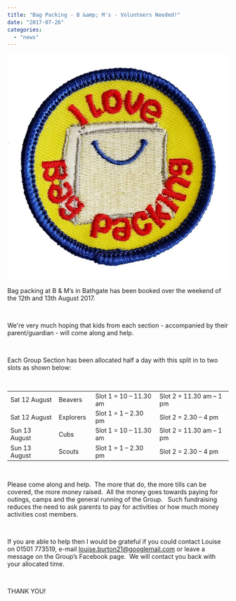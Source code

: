```yaml
---
title: "Bag Packing - B &amp; M's - Volunteers Needed!"
date: "2017-07-26"
categories: 
  - "news"
---
```


![](images/bag-packing.jpg)

Bag packing at B & M’s in Bathgate has been booked over the weekend of the 12th and 13th August 2017.

 

We're very much hoping that kids from each section - accompanied by their parent/guardian - will come along and help.

 

Each Group Section has been allocated half a day with this split in to two slots as shown below:

 

<table width="501"><tbody><tr><td width="106">Sat 12 August</td><td width="71">Beavers</td><td width="151">Slot 1 = 10 – 11.30 am</td><td width="173">Slot 2 = 11.30 am – 1 pm</td></tr><tr><td width="106">Sat 12 August</td><td width="71">Explorers</td><td width="151">Slot 1 = 1 – 2.30 pm</td><td width="173">Slot 2 = 2.30 – 4 pm</td></tr><tr><td width="106">Sun 13 August</td><td width="71">Cubs</td><td width="151">Slot 1 = 10 – 11.30 am</td><td width="173">Slot 2 = 11.30 am – 1 pm</td></tr><tr><td width="106">Sun 13 August</td><td width="71">Scouts</td><td width="151">Slot 1 = 1 – 2.30 pm</td><td width="173">Slot 2 = 2.30 – 4 pm</td></tr></tbody></table>

 

Please come along and help.  The more that do, the more tills can be covered, the more money raised.  All the money goes towards paying for outings, camps and the general running of the Group.   Such fundraising reduces the need to ask parents to pay for activities or how much money activities cost members.

 

If you are able to help then I would be grateful if you could contact Louise on 01501 773519, e-mail [louise.burton21@googlemail.com](mailto:louise.burton21@googlemail.com) or leave a message on the Group’s Facebook page.  We will contact you back with your allocated time.

 

THANK YOU!
